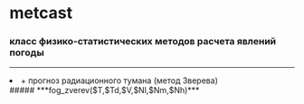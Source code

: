 # metcast
### **класс физико-статистических методов расчета явлений погоды**
<hr>
<li> + прогноз радиационного тумана (метод Зверева)</li>
##### ***fog_zverev($T,$Td,$V,$Nl,$Nm,$Nh)***
        
